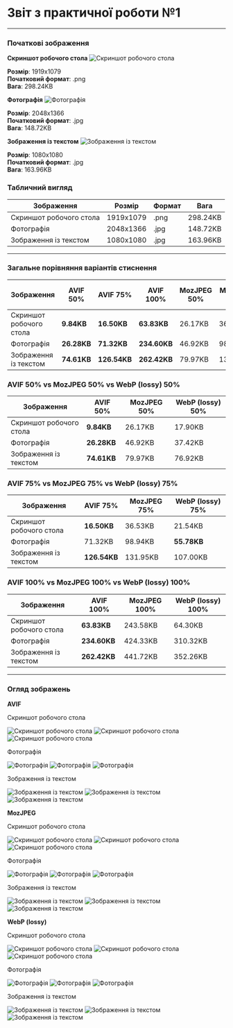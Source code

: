 # Звіт з практичної роботи №1

****

### Початкові зображення

**Скриншот робочого стола**
![**Скриншот робочого стола**](https://github.com/MarryBye/workshop_1/blob/main/images/Original/desktop_image.png)

**Розмір**: 1919х1079  
**Початковий формат**: .png  
**Вага**: 298.24KB  

**Фотографія**
![**Фотографія**](https://github.com/MarryBye/workshop_1/blob/main/images/Original/photo_image.jpg)  

**Розмір**: 2048х1366  
**Початковий формат**: .jpg   
**Вага**: 148.72KB  

**Зображення із текстом**
![**Зображення із текстом**](https://github.com/MarryBye/workshop_1/blob/main/images/Original/text_image.jpg)

**Розмір**: 1080х1080  
**Початковий формат**: .jpg   
**Вага**: 163.96KB  

### Табличний вигляд
| Зображення              | Розмір       | Формат | Вага      |
|-------------------------|--------------|--------|-----------|
| Скриншот робочого стола | 1919х1079    | .png   | 298.24KB  |
| Фотографія              | 2048х1366    | .jpg   | 148.72KB  |
| Зображення із текстом   | 1080х1080    | .jpg   | 163.96KB  |

****

### Загальне порівняння варіантів стиснення

| Зображення              | AVIF 50% | AVIF 75% | AVIF 100% | MozJPEG 50% | MozJPEG 75% | MozJPEG 100% | WebP (lossy) 50% | WebP (lossy) 75% | WebP (lossy) 100% | WebP (lossless) | PNG      | 1200px    | 600 px   | 2x       |
|-------------------------|----------|----------|-----------|-------------|-------------|--------------|------------------|------------------|-------------------|-----------------|----------|-----------|----------|----------|
| Скриншот робочого стола | **9.84KB**   | **16.50KB**  | **63.83KB**   | 26.17KB     | 36.53KB     | 243.58KB     | 17.90KB          | 21.54KB          | 64.30KB           | 91.32KB         | 317.78KB | 118.30KB  | 42.78KB  | 689.11KB |
| Фотографія              | **26.28KB**  | **71.32KB**  | **234.60KB**  | 46.92KB     | 98.94KB     | 424.33KB     | 37.42KB          | 55.78KB          | 310.32KB          | 819.57KB        | 1.97MB   | 169.79KB  | 49.06KB  | 995.83KB |
| Зображення із текстом  | **74.61KB**  | **126.54KB** | **262.42KB**  | 79.97KB     | 131.95KB    | 441.72KB     | 76.92KB          | 107.00KB         | 352.26KB          | 842.64KB        | 1.55MB   | 464.42KB  | 155.14KB | 982.38KB |

### AVIF 50% vs MozJPEG 50% vs WebP (lossy) 50%
| Зображення              | AVIF 50% | MozJPEG 50% | WebP (lossy) 50% |
|-------------------------|----------|-------------|------------------|
| Скриншот робочого стола | **9.84KB**   | 26.17KB     | 17.90KB          |
| Фотографія              | **26.28KB**  | 46.92KB     | 37.42KB          |
| Зображення із текстом  | **74.61KB**  | 79.97KB     | 76.92KB          |

### AVIF 75% vs MozJPEG 75% vs WebP (lossy) 75%
| Зображення              | AVIF 75% | MozJPEG 75% | WebP (lossy) 75% |
|-------------------------|----------|-------------|------------------|
| Скриншот робочого стола | **16.50KB**  | 36.53KB     | 21.54KB          |
| Фотографія              | 71.32KB  | 98.94KB     | **55.78KB**          |
| Зображення із текстом  | **126.54KB** | 131.95KB    | 107.00KB         |

### AVIF 100% vs MozJPEG 100% vs WebP (lossy) 100%
| Зображення              | AVIF 100% | MozJPEG 100% | WebP (lossy) 100% |
|-------------------------|-----------|--------------|-------------------|
| Скриншот робочого стола | **63.83KB**   | 243.58KB     | 64.30KB           |
| Фотографія              | **234.60KB**  | 424.33KB     | 310.32KB          |
| Зображення із текстом  | **262.42KB**  | 441.72KB     | 352.26KB          |

****

### Огляд зображень

**AVIF**

Скриншот робочого стола

![**Скриншот робочого стола**](https://github.com/MarryBye/workshop_1/blob/main/images/AVIF/50%25/desktop_image.avif)
![**Скриншот робочого стола**](https://github.com/MarryBye/workshop_1/blob/main/images/AVIF/75%25/desktop_image.avif) 
![**Скриншот робочого стола**](https://github.com/MarryBye/workshop_1/blob/main/images/AVIF/100%25/desktop_image.avif)

Фотографія

![**Фотографія**](https://github.com/MarryBye/workshop_1/blob/main/images/AVIF/50%25/photo_image.avif)
![**Фотографія**](https://github.com/MarryBye/workshop_1/blob/main/images/AVIF/75%25/photo_image.avif) 
![**Фотографія**](https://github.com/MarryBye/workshop_1/blob/main/images/AVIF/100%25/photo_image.avif)

Зображення із текстом

![**Зображення із текстом**](https://github.com/MarryBye/workshop_1/blob/main/images/AVIF/50%25/text_image.avif)
![**Зображення із текстом**](https://github.com/MarryBye/workshop_1/blob/main/images/AVIF/75%25/text_image.avif) 
![**Зображення із текстом**](https://github.com/MarryBye/workshop_1/blob/main/images/AVIF/100%25/text_image.avif)

**MozJPEG**

Скриншот робочого стола

![**Скриншот робочого стола**](https://github.com/MarryBye/workshop_1/blob/main/images/MozJPEG/50%25/desktop_image.jpg)
![**Скриншот робочого стола**](https://github.com/MarryBye/workshop_1/blob/main/images/MozJPEG/75%25/desktop_image.jpg) 
![**Скриншот робочого стола**](https://github.com/MarryBye/workshop_1/blob/main/images/MozJPEG/100%25/desktop_image.jpg)

Фотографія

![**Фотографія**](https://github.com/MarryBye/workshop_1/blob/main/images/MozJPEG/50%25/photo_image.jpg)
![**Фотографія**](https://github.com/MarryBye/workshop_1/blob/main/images/MozJPEG/75%25/photo_image.jpg) 
![**Фотографія**](https://github.com/MarryBye/workshop_1/blob/main/images/MozJPEG/100%25/photo_image.jpg)

Зображення із текстом

![**Зображення із текстом**](https://github.com/MarryBye/workshop_1/blob/main/images/MozJPEG/50%25/text_image.jpg)
![**Зображення із текстом**](https://github.com/MarryBye/workshop_1/blob/main/images/MozJPEG/75%25/text_image.jpg) 
![**Зображення із текстом**](https://github.com/MarryBye/workshop_1/blob/main/images/MozJPEG/100%25/text_image.jpg)

**WebP (lossy)**

Скриншот робочого стола

![**Скриншот робочого стола**](https://github.com/MarryBye/workshop_1/blob/main/images/WebP%20(lossy)/50%25/desktop_image.webp)
![**Скриншот робочого стола**](https://github.com/MarryBye/workshop_1/blob/main/images/WebP%20(lossy)/75%25/desktop_image.webp) 
![**Скриншот робочого стола**](https://github.com/MarryBye/workshop_1/blob/main/images/WebP%20(lossy)/100%25/desktop_image.webp)

Фотографія

![**Фотографія**](https://github.com/MarryBye/workshop_1/blob/main/images/WebP%20(lossy)/50%25/photo_image.webp)
![**Фотографія**](https://github.com/MarryBye/workshop_1/blob/main/images/WebP%20(lossy)/75%25/photo_image.webp) 
![**Фотографія**](https://github.com/MarryBye/workshop_1/blob/main/images/WebP%20(lossy)/100%25/photo_image.webp)

Зображення із текстом

![**Зображення із текстом**](https://github.com/MarryBye/workshop_1/blob/main/images/WebP%20(lossy)/50%25/text_image.webp)
![**Зображення із текстом**](https://github.com/MarryBye/workshop_1/blob/main/images/WebP%20(lossy)/75%25/text_image.webp) 
![**Зображення із текстом**](https://github.com/MarryBye/workshop_1/blob/main/images/WebP%20(lossy)/100%25/text_image.webp)
